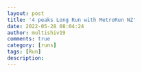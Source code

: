 ```yaml
---
layout: post
title: '4 peaks Long Run with MetroRun NZ'
date: 2022-05-28 08:04:24
author: multishiv19
comments: true
category: [runs]
tags: [Run]
description: 
---
```


<div width='100%' class='strava-embed-placeholder' data-embed-type='activity' data-embed-id='7218619523'></div>
<script src='https://strava-embeds.com/embed.js'></script>
